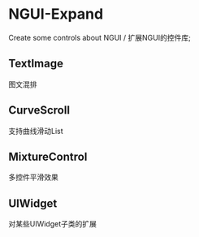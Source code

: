 # NGUI-Expand
Create some controls about NGUI / 扩展NGUI的控件库;

## TextImage 
图文混排

## CurveScroll 
支持曲线滑动List

## MixtureControl 
多控件平滑效果

## UIWidget 
对某些UIWidget子类的扩展
